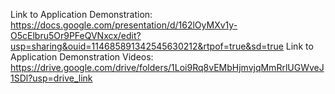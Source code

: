 Link to Application Demonstration: https://docs.google.com/presentation/d/162lOyMXv1y-O5cElbru5Or9PFeQVNxcx/edit?usp=sharing&ouid=114685891342545630212&rtpof=true&sd=true
Link to Application Demonstration Videos: https://drive.google.com/drive/folders/1Loi9Rq8vEMbHjmvjqMmRrlUGWveJ1SDl?usp=drive_link
